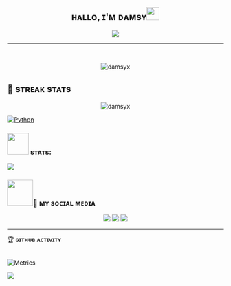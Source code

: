 <h2 align="center">ʜᴀʟʟᴏ, ɪ'ᴍ ᴅᴀᴍsʏ<img src="https://media.giphy.com/media/hvRJCLFzcasrR4ia7z/giphy.gif" width="30"></h2>
<p align="center">
  <a href="https://github.com/damsyx/readme-typing-svg"><img src="https://readme-typing-svg.herokuapp.com?lines=Im+Just+Amateur;But+I+Will+Keep+Learning;I%20|%20Like%20Sebat's%20%20:);Let's%20Study;Together%20HIHI%20:)%20:)&center=true&width=500&height=60"></a>
</p>
<hr/>
<br>
<p align="center"> <img src="https://komarev.com/ghpvc/?username=damsyx8&label=Profile%20views&color=0e75b6&style=plastic" alt="damsyx" /> </p>

## 📍 sᴛʀᴇᴀᴋ sᴛᴀᴛs
<p align="center"><img src="https://github-readme-streak-stats.herokuapp.com/?user=damsyx&theme=algolia" alt="damsyx"  /></p>

<p align="left"> 


   <a href="https://www.python.org" target="_blank">
    <img alt="Python" src="https://img.shields.io/badge/Python%20-%2314354C.svg?logo=python&logoColor=white">
  </a>

</p>



### <img src="https://media.giphy.com/media/IqgySmxEgP0rs40ZMB/giphy.gif" width="50"> sᴛᴀᴛs:
<p>
    <img src="https://github-readme-stats.vercel.app/api?username=damsyx&hide=issues&show_icons=true&hide_border=true&title_color=000" />
</p>


### <img src="https://media.giphy.com/media/VgCDAzcKvsR6OM0uWg/giphy.gif" width="60">💌 ᴍʏ sᴏᴄɪᴀʟ ᴍᴇᴅɪᴀ
<p align="center">
    <a href="https://facebook.com/Damm" target="blank"><img src="https://img.icons8.com/nolan/55/facebook-new.png" /></a>
    <a href="https://t.me/damssyx" target="blank"><img src="https://img.icons8.com/nolan/55/telegram-app.png" /></a>
    <a href="https://instagram.com/dambud" target="blank"><img src="https://img.icons8.com/nolan/55/instagram-new.png" /></a>
</p>


<hr/>
    </details>
    <summary>&#127942 <b>ɢɪᴛʜᴜʙ ᴀᴄᴛɪᴠɪᴛʏ</b></summary><br/>

![Metrics](https://metrics.lecoq.io/damsyx?template=classic&repositories.forks=true&languages=1&languages.colors=github&languages.threshold=0%25&config.timezone=Asia%2FJakarta)

</details>
<img src="https://user-images.githubusercontent.com/73097560/115834477-dbab4500-a447-11eb-908a-139a6edaec5c.gif">
